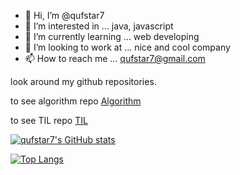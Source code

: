 - 👋 Hi, I’m @qufstar7
- 👀 I’m interested in ... java, javascript
- 🌱 I’m currently learning ... web developing
- 💞️ I’m looking to work at ... nice and cool company
- 📫 How to reach me ... qufstar7@gmail.com

look around my github repositories.

to see algorithm repo [Algorithm](https://github.com/qufstar7/Algorithm)

to see TIL repo [TIL](https://github.com/qufstar7/TIL)

[![qufstar7's GitHub stats](https://github-readme-stats.vercel.app/api?username=qufstar7&hode=issues&count_private=true&show_icons=true&theme=dracula)](https://github.com/qufstar7/github-readme-stats)

[![Top Langs](https://github-readme-stats.vercel.app/api/top-langs/?username=qufstar7&langs_count=8)](https://github.com/qufstar7/github-readme-stats)
